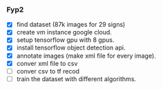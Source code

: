 ### Fyp2

- [x] find dataset (87k images for 29 signs)
- [x] create vm instance google cloud.
- [x] setup tensorflow gpu with 8 gpus.
- [x] install tensorflow object detection api.
- [x] annotate images (make xml file for every image).
- [x] conver xml file to csv
- [ ] conver csv to tf recod
- [ ] train the dataset with different algorithms.